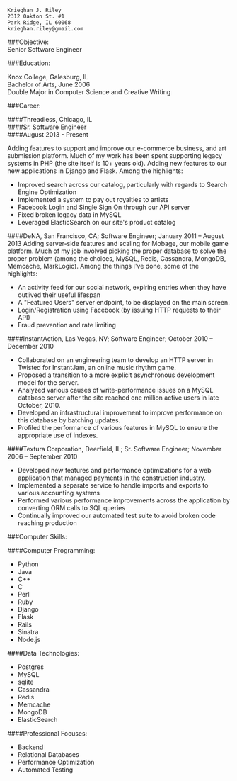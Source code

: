 ```
Krieghan J. Riley
2312 Oakton St. #1
Park Ridge, IL 60068
krieghan.riley@gmail.com
```

###Objective:  
Senior Software Engineer

###Education:

Knox College, Galesburg, IL         
Bachelor of Arts, June 2006         
Double Major in Computer Science and Creative Writing

###Career:


####Threadless, Chicago, IL        
####Sr. Software Engineer           
####August 2013 - Present          

Adding features to support and improve our e-commerce business, and art submission platform. Much of my work has been spent supporting legacy systems in PHP (the site itself is 10+ years old). Adding new features to our new applications in Django and Flask. Among the highlights:

* Improved search across our catalog, particularly with regards to Search Engine Optimization
* Implemented a system to pay out royalties to artists
* Facebook Login and Single Sign On through our API server
* Fixed broken legacy data in MySQL
* Leveraged ElasticSearch on our site's product catalog

####DeNA, San Francisco, CA; Software Engineer; January 2011 – August 2013
Adding server-side features and scaling for Mobage, our mobile game platform. Much of my job involved picking the proper database to solve the proper problem (among the choices, MySQL, Redis, Cassandra, MongoDB, Memcache, MarkLogic). Among the things I've done, some of the highlights: 

* An activity feed for our social network, expiring entries when they have outlived their useful lifespan 
* A "Featured Users" server endpoint, to be displayed on the main screen.
* Login/Registration using Facebook (by issuing HTTP requests to their API)
* Fraud prevention and rate limiting

####InstantAction, Las Vegas, NV; Software Engineer; October 2010 – December 2010
* Collaborated on an engineering team to develop an HTTP server in Twisted for InstantJam, an online music rhythm game.
* Proposed a transition to a more explicit asynchronous development model for the server.
* Analyzed various causes of write-performance issues on a MySQL database server after the site reached one million active users in late October, 2010.
* Developed an infrastructural improvement to improve performance on this database by batching updates.
* Profiled the performance of various features in MySQL to ensure the appropriate use of indexes.

####Textura Corporation, Deerfield, IL; Sr. Software Engineer; November 2006 – September 2010
* Developed new features and performance optimizations for a web application that managed payments in the construction industry.
* Implemented a separate service to handle imports and exports to various accounting systems
* Performed various performance improvements across the application by converting ORM calls to SQL queries 
* Continually improved our automated test suite to avoid broken code reaching production 

###Computer Skills:

####Computer Programming:   	
* Python
* Java
* C++
* C
* Perl
* Ruby
* Django
* Flask
* Rails
* Sinatra
* Node.js

####Data Technologies:   	
* Postgres
* MySQL
* sqlite
* Cassandra
* Redis
* Memcache
* MongoDB
* ElasticSearch

####Professional Focuses:   	
* Backend
* Relational Databases
* Performance Optimization
* Automated Testing
